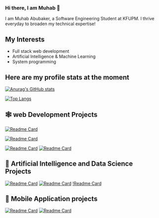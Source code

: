 ### Hi there, I am Muhab 👋
I am Muhab Abubaker, a Software Engineering Student at KFUPM. I thrive everyday to broaden my technical expertise!

## My Interests
 - Full stack web development
 - Artificial Intelligence & Machine Learning
 - System programming

Here are my profile stats at the moment
---
[![Anurag's GitHub stats](https://github-readme-stats.vercel.app/api?username=Muhab2001&show_icons=true&theme=tokyonight)](https://github.com/anuraghazra/github-readme-stats&)

[![Top Langs](https://github-readme-stats.vercel.app/api/top-langs/?username=Muhab2001&theme=tokyonight&langs_count=8&layout=compact)](https://github.com/anuraghazra/github-readme-stats)



🕸 web Development Projects 
---
[![Readme Card](https://github-readme-stats.vercel.app/api/pin/?username=petroly-initiative&repo=petroly-react&theme=tokyonight)](https://github.com/petroly-initiative/petroly-react)

[![Readme Card](https://github-readme-stats.vercel.app/api/pin/?username=petroly-initiative&repo=petroly-django&theme=tokyonight)](https://github.com/petroly-initiative/petroly-django)

[![Readme Card](https://github-readme-stats.vercel.app/api/pin/?username=Muhab2001&repo=exfil-frontend&theme=tokyonight)]([https://github.com/anuraghazra/github-readme-stats](https://github.com/Muhab2001/exfil-frontend))
[![Readme Card](https://github-readme-stats.vercel.app/api/pin/?username=Muhab2001&repo=exfil&theme=tokyonight)](https://github.com/Muhab2001/exfil)

🤖 Artificial Intelligence and Data Science Projects
---
[![Readme Card](https://github-readme-stats.vercel.app/api/pin/?username=Muhab2001&repo=store-performance-analysis&theme=tokyonight)](https://github.com/Muhab2001/store-performance-analysis)
[![Readme Card](https://github-readme-stats.vercel.app/api/pin/?username=Muhab2001&repo=pneumonia-xray-classification&theme=tokyonight)](https://github.com/Muhab2001/pneumonia-xray-classification)
[!Readme Card](https://github.com/Muhab2001/mental-disorder-classifier)

📱 Mobile Application projects
---
[![Readme Card](https://github-readme-stats.vercel.app/api/pin/?username=Muhab2001&repo=mynotes&theme=tokyonight)](https://github.com/Muhab2001/mynotes)
[![Readme Card](https://github-readme-stats.vercel.app/api/pin/?username=Muhab2001&repo=insta_clone&theme=tokyonight)](https://github.com/Muhab2001/insta_clone)

<!--
**Muhab2001/Muhab2001** is a ✨ _special_ ✨ repository because its `README.md` (this file) appears on your GitHub profile.

Here are some ideas to get you started:

- 🔭 I’m currently working on ...
- 🌱 I’m currently learning ...
- 👯 I’m looking to collaborate on ...
- 🤔 I’m looking for help with ...
- 💬 Ask me about ...
- 📫 How to reach me: ...
- 😄 Pronouns: ...
- ⚡ Fun fact: ...
-->
